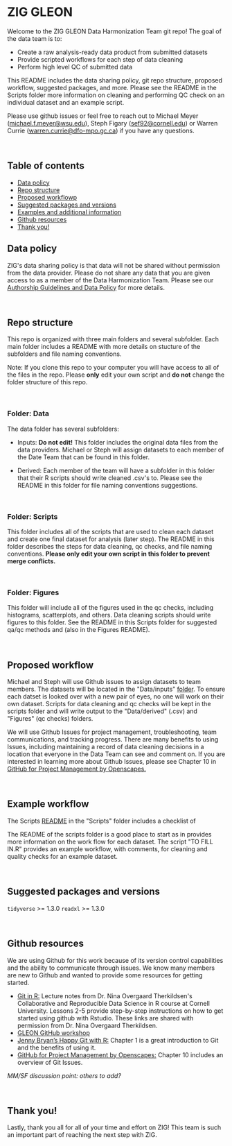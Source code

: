 # ZIG GLEON

Welcome to the ZIG GLEON Data Harmonization Team git repo! The goal of the data team is to: 

* Create a raw analysis-ready data product from submitted datasets
* Provide scripted workflows for each step of data cleaning
* Perform high level QC of submitted data

This README includes the data sharing policy, git repo structure, proposed workflow, suggested packages, and more. Please see the README in the Scripts folder more information on cleaning and performing QC check on an individual dataset and an example script.

Please use github issues or feel free to reach out to Michael Meyer (michael.f.meyer@wsu.edu), Steph Figary (sef92@cornell.edu) or Warren Currie (warren.currie@dfo-mpo.gc.ca) if you have any questions.  

<br>

## Table of contents
* [Data policy](#data-policy)
* [Repo structure](#repo-structure)
* [Proposed workflowp](#proposed-workflow)
* [Suggested packages and versions](#suggested-packages-and-versions)
* [Examples and additional information](#examples-and-additional-information)
* [Github resources](#github-resources)
* [Thank you!](#thank-you!)

## Data policy

ZIG's data sharing policy is that data will not be shared without permission from the data provider. Please do not share any data that you are given access to as a member of the Data Harmonization Team. Please see our [Authorship Guidelines and Data Policy](https://docs.google.com/document/d/1v-Wg50qSCBuFWXFg-B3PdfiEKz__8iJr3IeyCUpfKgU/edit?usp=sharing) for more details.

<br>

## Repo structure

This repo is organized with three main folders and several subfolder. Each main folder includes a README with more details on stucture of the subfolders and file naming conventions. 

Note: If you clone this repo to your computer you will have access to all of the files in the repo. Please **only** edit your own script and **do not** change the folder structure of this repo.

<br>

### Folder: Data

The data folder has several subfolders:

* Inputs: **Do not edit!** This folder includes the original data files from the data providers. Michael or Steph will assign datasets to each member of the Date Team that can be found in this folder.
  
* Derived: Each member of the team will have a subfolder in this folder that their R scripts should write cleaned .csv's to. Please see the README in this folder for file naming conventions suggestions.

<br>

### Folder: Scripts

This folder includes all of the scripts that are used to clean each dataset and create one final dataset for analysis (later step). The README in this folder describes the steps for data cleaning, qc checks, and file naming conventions. **Please only edit your own script in this folder to prevent merge conflicts.**

<br>

### Folder: Figures

This folder will include all of the figures used in the qc checks, including histograms, scatterplots, and others. Data cleaning scripts should write figures to this folder. See the README in this Scripts folder for suggested qa/qc methods and (also in the Figures README).

<br>

## Proposed workflow 

Michael and Steph will use Github issues to assign datasets to team members. The datasets will be located in the "Data/inputs" [folder](Data/inputs). To ensure each datset is looked over with a new pair of eyes, no one will work on their own dataset. Scripts for data cleaning and qc checks will be kept in the scripts folder and will write output to the "Data/derived" (.csv) and "Figures" (qc checks) folders. 

We will use Github Issues for project management, troubleshooting, team communications, and tracking progress. There are many benefits to using Issues, including maintaining a record of data cleaning decisions in a location that everyone in the Data Team can see and comment on. If you are interested in learning more about Github Issues, please see Chapter 10 in [GitHub for Project Management by Openscapes.](https://openscapes.github.io/series/github-issues.html)

<br>

## Example workflow

The Scripts [README](Scripts/README.md) in the "Scripts" folder includes a checklist of 

The README of the scripts folder is a good place to start as in provides more information on the work flow for each dataset. The script "TO FILL IN.R" provides an example workflow, with comments, for cleaning and quality checks for an example dataset. 

<br>

## Suggested packages and versions

`tidyverse` >= 1.3.0
`readxl` >= 1.3.0

<br>

## Github resources

We are using Github for this work because of its version control capabilities and the ability to communicate through issues. We know many members are new to Github and wanted to provide some resources for getting started. 

* [Git in R:](https://nt246.github.io/NTRES-6100-data-science/lesson2-rmarkdown-github.html) Lecture notes from Dr. Nina Overgaard Therkildsen's Collaborative and Reproducible Data Science in R course at Cornell University. Lessons 2-5 provide step-by-step instructions on how to get started using github with Rstudio. These links are shared with permission from Dr. Nina Overgaard Therkildsen.
* [GLEON GitHub workshop](https://www.youtube.com/watch?v=B-FHx4l1BNU)
* [Jenny Bryan’s Happy Git with R:](https://happygitwithr.com/big-picture.html) Chapter 1 is a great introduction to Git and the benefits of using it.
* [GitHub for Project Management by Openscapes:](https://openscapes.github.io/series/github-issues.html) Chapter 10 includes an overview of Git Issues.

*MM/SF discussion point: others to add?*

<br>

## Thank you!

Lastly, thank you all for all of your time and effort on ZIG! This team is such an important part of reaching the next step with ZIG.